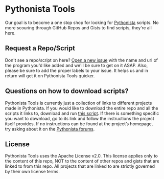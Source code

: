 Pythonista Tools
================

Our goal is to become a one stop shop for looking for [Pythonista](http://omz-software.com/pythonista/) scripts. No more scouring through GitHub Repos and Gists to find scripts, they're all here.

Request a Repo/Script
------------

Don't see a repo/script on here? [Open a new issue](https://github.com/Pythonista-Tools/Pythonista-Tools/issues/new?title=Please+add+this+link+to+Pythonista-Tools&body=URL:+) with the name and url of the program you'd like added and we'll be sure to get on it ASAP. Also, please be sure to add the proper labels to your issue. It helps us and in return will get it on Pythonista Tools quicker.

Questions on how to download scripts?
------------

Pythonista Tools is currently just a collection of links to different projects made in Pythonista. If you would like to download the entire repo and all the scripts it links to, download and run [this script](https://github.com/ywangd/pythonista-tools-installer). If there is something specific you want to download, go to its link and follow the instructions the project itself provides. If no instructions can be found at the project’s homepage, try asking about it on the [Pythonista forums](https://forum.omz-software.com).

License
------------

Pythonista Tools uses the Apache License v2.0.  This license applies only to the content of this repo, NOT to the content of other repos and gists that are linked to from this repo. All projects that are linked to are strictly governed by their own license terms.
